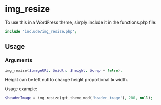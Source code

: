 # img_resize

To use this in a WordPress theme, simply include it in the functions.php file:

```PHP
include 'include/img_resize.php';
```

## Usage

### Arguments

```PHP
img_resize($imageURL, $width, $height, $crop = false);
```

Height can be left null to change height proportional to width.

Usage example:

```PHP
$headerImage = img_resize(get_theme_mod('header_image'), 200, null);
```
